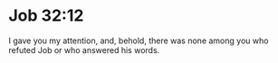 # Job 32:12

I gave you my attention, and, behold, there was none among you who refuted Job or who answered his words.
